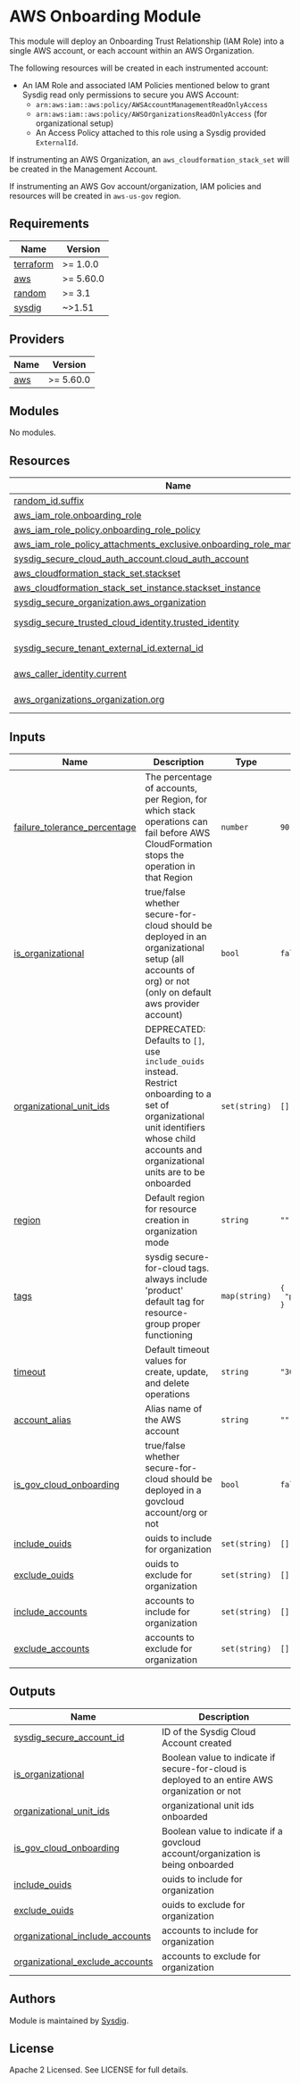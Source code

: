 # AWS Onboarding Module

This module will deploy an Onboarding Trust Relationship (IAM Role) into a single AWS account, or each account within an
AWS Organization.

The following resources will be created in each instrumented account:

- An IAM Role and associated IAM Policies mentioned below to grant Sysdig read only permissions to secure you AWS
  Account:
    - `arn:aws:iam::aws:policy/AWSAccountManagementReadOnlyAccess`
    - `arn:aws:iam::aws:policy/AWSOrganizationsReadOnlyAccess` (for organizational setup)
    - An Access Policy attached to this role using a Sysdig provided `ExternalId`.

If instrumenting an AWS Organization, an `aws_cloudformation_stack_set` will be created in the Management Account.

If instrumenting an AWS Gov account/organization, IAM policies and resources will be created in `aws-us-gov` region.

<!-- BEGINNING OF PRE-COMMIT-TERRAFORM DOCS HOOK -->

## Requirements

| Name                                                                      | Version   |
|---------------------------------------------------------------------------|-----------|
| <a name="requirement_terraform"></a> [terraform](#requirement\_terraform) | >= 1.0.0  |
| <a name="requirement_aws"></a> [aws](#requirement\_aws)                   | >= 5.60.0 |
| <a name="requirement_random"></a> [random](#requirement\_random)          | >= 3.1    |
| <a name="requirement_sysdig"></a> [sysdig](#requirement\_sysdig)          | ~>1.51    |

## Providers

| Name                                              | Version   |
|---------------------------------------------------|-----------|
| <a name="provider_aws"></a> [aws](#provider\_aws) | >= 5.60.0 |

## Modules

No modules.

## Resources

| Name                                                                                                                                                                                          | Type        |
|-----------------------------------------------------------------------------------------------------------------------------------------------------------------------------------------------|-------------|
| [random_id.suffix](https://registry.terraform.io/providers/hashicorp/random/latest/docs/resources/id)                                                                                         | resource    |
| [aws_iam_role.onboarding_role](https://registry.terraform.io/providers/hashicorp/aws/latest/docs/resources/iam_role)                                                                          | resource    |
| [aws_iam_role_policy.onboarding_role_policy](https://registry.terraform.io/providers/hashicorp/aws/latest/docs/resources/iam_role_policy)                                                     | resource    |
| [aws_iam_role_policy_attachments_exclusive.onboarding_role_managed_policy](https://registry.terraform.io/providers/hashicorp/aws/latest/docs/resources/iam_role_policy_attachments_exclusive) | resource    |
| [sysdig_secure_cloud_auth_account.cloud_auth_account](https://registry.terraform.io/providers/sysdiglabs/sysdig/latest/docs/resources/secure_cloud_auth_account)                              | resource    |
| [aws_cloudformation_stack_set.stackset](https://registry.terraform.io/providers/hashicorp/aws/latest/docs/resources/cloudformation_stack_set)                                                 | resource    |
| [aws_cloudformation_stack_set_instance.stackset_instance](https://registry.terraform.io/providers/hashicorp/aws/latest/docs/resources/cloudformation_stack_set_instance)                      | resource    |
| [sysdig_secure_organization.aws_organization](https://registry.terraform.io/providers/sysdiglabs/sysdig/latest/docs/resources/secure_organization)                                            | resource    |
| [sysdig_secure_trusted_cloud_identity.trusted_identity](https://registry.terraform.io/providers/sysdiglabs/sysdig/latest/docs/data-sources/secure_trusted_cloud_identity)                     | data source |
| [sysdig_secure_tenant_external_id.external_id](https://registry.terraform.io/providers/sysdiglabs/sysdig/latest/docs/data-sources/secure_tenant_external_id)                                  | data source |
| [aws_caller_identity.current](https://registry.terraform.io/providers/hashicorp/aws/latest/docs/data-sources/caller_identity)                                                                 | data source |
| [aws_organizations_organization.org](https://registry.terraform.io/providers/hashicorp/aws/latest/docs/data-sources/organizations_organization)                                               | data source |

## Inputs

| Name                                                                                                                       | Description                                                                                                                                                                                  | Type          | Default                                                     | Required |
|----------------------------------------------------------------------------------------------------------------------------|----------------------------------------------------------------------------------------------------------------------------------------------------------------------------------------------|---------------|-------------------------------------------------------------|:--------:|
| <a name="input_failure_tolerance_percentage"></a> [failure\_tolerance\_percentage](#input\_failure\_tolerance\_percentage) | The percentage of accounts, per Region, for which stack operations can fail before AWS CloudFormation stops the operation in that Region                                                     | `number`      | `90`                                                        |    no    |
| <a name="input_is_organizational"></a> [is\_organizational](#input\_is\_organizational)                                    | true/false whether secure-for-cloud should be deployed in an organizational setup (all accounts of org) or not (only on default aws provider account)                                        | `bool`        | `false`                                                     |    no    |
| <a name="input_organizational_unit_ids"></a> [organizational\_unit\_ids](#input\_organizational\_unit\_ids)                | DEPRECATED: Defaults to `[]`, use `include_ouids` instead. Restrict onboarding to a set of organizational unit identifiers whose child accounts and organizational units are to be onboarded | `set(string)` | `[]`                                                        |    no    |
| <a name="input_region"></a> [region](#input\_region)                                                                       | Default region for resource creation in organization mode                                                                                                                                    | `string`      | `""`                                                        |    no    |
| <a name="input_tags"></a> [tags](#input\_tags)                                                                             | sysdig secure-for-cloud tags. always include 'product' default tag for resource-group proper functioning                                                                                     | `map(string)` | <pre>{<br>  "product": "sysdig-secure-for-cloud"<br>}</pre> |    no    |
| <a name="input_timeout"></a> [timeout](#input\_timeout)                                                                    | Default timeout values for create, update, and delete operations                                                                                                                             | `string`      | `"30m"`                                                     |    no    |
| <a name="input_account_alias"></a> [account_alias](#input\_account\_alias)                                                 | Alias name of the AWS account                                                                                                                                                                | `string`      | `""`                                                        |    no    |
| <a name="input_is_gov_cloud_onboarding"></a> [is\_gov\_cloud\_onboarding](#input\_is\_gov\_cloud\_onboarding)              | true/false whether secure-for-cloud should be deployed in a govcloud account/org or not                                                                                                      | `bool`        | `false`                                                     |    no    |
| <a name="input_include_ouids"></a> [include\_ouids](#input\_include\_ouids)                                                | ouids to include for organization                                                                                                                                                            | `set(string)` | `[]`                                                        |    no    |
| <a name="input_exclude_ouids"></a> [exclude\_ouids](#input\_exclude\_ouids)                                                | ouids to exclude for organization                                                                                                                                                            | `set(string)` | `[]`                                                        |    no    |
| <a name="input_include_accounts"></a> [include\_accounts](#input\_include\_accounts)                                       | accounts to include for organization                                                                                                                                                         | `set(string)` | `[]`                                                        |    no    |
| <a name="input_exclude_accounts"></a> [exclude\_accounts](#input\_exclude\_accounts)                                       | accounts to exclude for organization                                                                                                                                                         | `set(string)` | `[]`                                                        |    no    |

## Outputs

| Name                                                                                                               | Description                                                                                    |
|--------------------------------------------------------------------------------------------------------------------|------------------------------------------------------------------------------------------------|
| <a name="output_sysdig_secure_account_id"></a> [sysdig\_secure\_account\_id](#output\_sysdig\_secure\_account\_id) | ID of the Sysdig Cloud Account created                                                         |
| <a name="output_is_organizational"></a> [is\_organizational](#output\_is\_organizational)                          | Boolean value to indicate if secure-for-cloud is deployed to an entire AWS organization or not |
| <a name="output_organizational_unit_ids"></a> [organizational\_unit\_ids](#output\_organizational\_unit\_ids)      | organizational unit ids onboarded                                                              |
| <a name="output_is_gov_cloud_onboarding"></a> [is\_gov\_cloud\_onboarding](#output\_is\_gov\_cloud\_onboarding)    | Boolean value to indicate if a govcloud account/organization is being onboarded                |
| <a name="output_include_ouids"></a> [include\_ouids](#output\_include\_ouids)                                      | ouids to include for organization                                                              |
| <a name="output_exclude_ouids"></a> [exclude\_ouids](#output\_exclude\_ouids)                                      | ouids to exclude for organization                                                              |
| <a name="output_include_accounts"></a> [organizational\_include\_accounts](#output\_include\_accounts)             | accounts to include for organization                                                           |
| <a name="output_exclude_accounts"></a> [organizational\_exclude\_accounts](#output\_exclude\_accounts)             | accounts to exclude for organization                                                           |

<!-- END OF PRE-COMMIT-TERRAFORM DOCS HOOK -->

## Authors

Module is maintained by [Sysdig](https://sysdig.com).

## License

Apache 2 Licensed. See LICENSE for full details.

